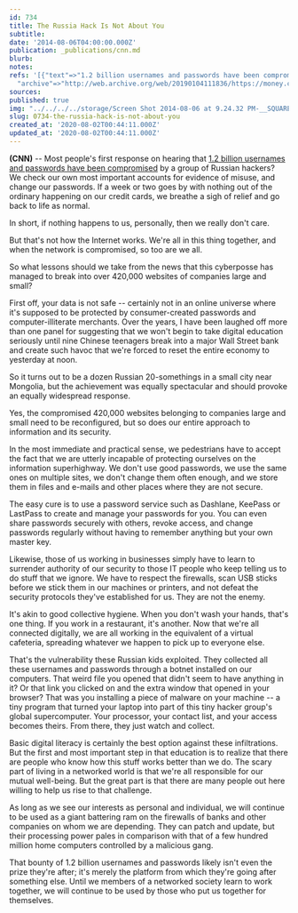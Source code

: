 ```yaml
---
id: 734
title: The Russia Hack Is Not About You
subtitle: 
date: '2014-08-06T04:00:00.000Z'
publication: _publications/cnn.md
blurb: 
notes: 
refs: '[{"text"=>"1.2 billion usernames and passwords have been compromised", "original"=>"http://money.cnn.com/2014/08/05/technology/security/russian-hackers-theft/index.html?hpt=hp_t2",
  "archive"=>"http://web.archive.org/web/20190104111836/https://money.cnn.com/2014/08/05/technology/security/russian-hackers-theft/index.html?hpt=hp_t2"}]'
sources: 
published: true
img: "../../../../storage/Screen Shot 2014-08-06 at 9.24.32 PM-__SQUARESPACE_CACHEVERSION=1407374751035.png"
slug: 0734-the-russia-hack-is-not-about-you
created_at: '2020-08-02T00:44:11.000Z'
updated_at: '2020-08-02T00:44:11.000Z'
---
```

**(CNN)** -- Most people's first response on hearing that [1.2 billion usernames and passwords have been compromised](http://money.cnn.com/2014/08/05/technology/security/russian-hackers-theft/index.html?hpt=hp_t2) by a group of Russian hackers? We check our own most important accounts for evidence of misuse, and change our passwords. If a week or two goes by with nothing out of the ordinary happening on our credit cards, we breathe a sigh of relief and go back to life as normal.

In short, if nothing happens to us, personally, then we really don't care.

But that's not how the Internet works. We're all in this thing together, and when the network is compromised, so too are we all.

So what lessons should we take from the news that this cyberposse has managed to break into over 420,000 websites of companies large and small?

First off, your data is not safe -- certainly not in an online universe where it's supposed to be protected by consumer-created passwords and computer-illiterate merchants. Over the years, I have been laughed off more than one panel for suggesting that we won't begin to take digital education seriously until nine Chinese teenagers break into a major Wall Street bank and create such havoc that we're forced to reset the entire economy to yesterday at noon.

So it turns out to be a dozen Russian 20-somethings in a small city near Mongolia, but the achievement was equally spectacular and should provoke an equally widespread response.

Yes, the compromised 420,000 websites belonging to companies large and small need to be reconfigured, but so does our entire approach to information and its security.

In the most immediate and practical sense, we pedestrians have to accept the fact that we are utterly incapable of protecting ourselves on the information superhighway. We don't use good passwords, we use the same ones on multiple sites, we don't change them often enough, and we store them in files and e-mails and other places where they are not secure.

The easy cure is to use a password service such as Dashlane, KeePass or LastPass to create and manage your passwords for you. You can even share passwords securely with others, revoke access, and change passwords regularly without having to remember anything but your own master key.

Likewise, those of us working in businesses simply have to learn to surrender authority of our security to those IT people who keep telling us to do stuff that we ignore. We have to respect the firewalls, scan USB sticks before we stick them in our machines or printers, and not defeat the security protocols they've established for us. They are not the enemy.

It's akin to good collective hygiene. When you don't wash your hands, that's one thing. If you work in a restaurant, it's another. Now that we're all connected digitally, we are all working in the equivalent of a virtual cafeteria, spreading whatever we happen to pick up to everyone else.

That's the vulnerability these Russian kids exploited. They collected all these usernames and passwords through a botnet installed on our computers. That weird file you opened that didn't seem to have anything in it? Or that link you clicked on and the extra window that opened in your browser? That was you installing a piece of malware on your machine -- a tiny program that turned your laptop into part of this tiny hacker group's global supercomputer. Your processor, your contact list, and your access becomes theirs. From there, they just watch and collect.

Basic digital literacy is certainly the best option against these infiltrations. But the first and most important step in that education is to realize that there are people who know how this stuff works better than we do. The scary part of living in a networked world is that we're all responsible for our mutual well-being. But the great part is that there are many people out here willing to help us rise to that challenge.

As long as we see our interests as personal and individual, we will continue to be used as a giant battering ram on the firewalls of banks and other companies on whom we are depending. They can patch and update, but their processing power pales in comparison with that of a few hundred million home computers controlled by a malicious gang.

That bounty of 1.2 billion usernames and passwords likely isn't even the prize they're after; it's merely the platform from which they're going after something else. Until we members of a networked society learn to work together, we will continue to be used by those who put us together for themselves.

